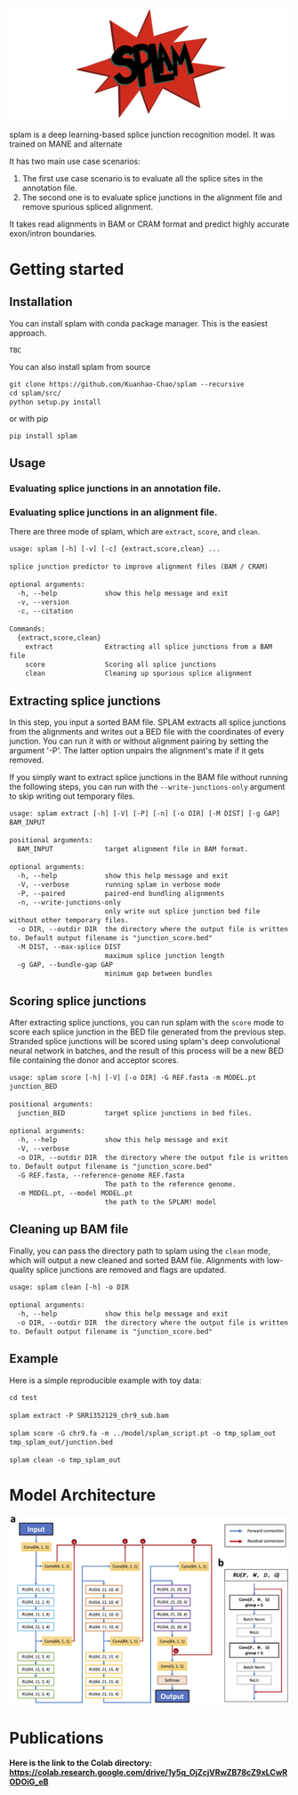 <!-- <h1 align="center">splam</h1> --> 
![Splam Logo](./logo.png) 

splam is a deep learning-based splice junction recognition model. It was trained on MANE and alternate

It has two main use case scenarios:

1. The first use case scenario is to evaluate all the splice sites in the annotation file.
2. The second one is to evaluate splice junctions in the alignment file and remove spurious spliced alignment. 

It takes read alignments in BAM or CRAM format and predict highly accurate exon/intron boundaries.


<!-- # Table of Contents
- [Table of Contents](#table-of-contents)
- [User's Guide](#users-guide)
  - [Installation](#installation)
- [Model Architecture](#model-architecture) -->

# <a name="getting_started"></a>Getting started

## <a name="installation"></a>Installation

You can install splam with conda package manager. This is the easiest approach.
```
TBC
```

You can also install splam from source
```
git clone https://github.com/Kuanhao-Chao/splam --recursive
cd splam/src/
python setup.py install
```

or with pip
```
pip install splam
```



## <a name="usage"></a>Usage

### <a name="annotation_splam"></a>Evaluating splice junctions in an annotation file.




### <a name="alignment_splam"></a>Evaluating splice junctions in an alignment file.





There are three mode of splam, which are `extract`, `score`, and `clean`. 

```
usage: splam [-h] [-v] [-c] {extract,score,clean} ...

splice junction predictor to improve alignment files (BAM / CRAM)

optional arguments:
  -h, --help            show this help message and exit
  -v, --version
  -c, --citation

Commands:
  {extract,score,clean}
    extract             Extracting all splice junctions from a BAM file
    score               Scoring all splice junctions
    clean               Cleaning up spurious splice alignment
```


## <a name="junction_extract"></a>Extracting splice junctions

In this step, you input a sorted BAM file. SPLAM extracts all splice junctions from the alignments and writes out a BED file with the coordinates of every junction. You can run it with or without alignment pairing by setting the argument '-P'. The latter option unpairs the alignment's mate if it gets removed.

If you simply want to extract splice junctions in the BAM file without running the following steps, you can run with the `--write-junctions-only` argument to skip writing out temporary files.

```
usage: splam extract [-h] [-V] [-P] [-n] [-o DIR] [-M DIST] [-g GAP] BAM_INPUT

positional arguments:
  BAM_INPUT             target alignment file in BAM format.

optional arguments:
  -h, --help            show this help message and exit
  -V, --verbose         running splam in verbose mode
  -P, --paired          paired-end bundling alignments
  -n, --write-junctions-only
                        only write out splice junction bed file without other temporary files.
  -o DIR, --outdir DIR  the directory where the output file is written to. Default output filename is "junction_score.bed"
  -M DIST, --max-splice DIST
                        maximum splice junction length
  -g GAP, --bundle-gap GAP
                        minimum gap between bundles
```

## <a name="score_splam"></a>Scoring splice junctions 

After extracting splice junctions, you can run splam with the `score` mode to score each splice junction in the BED file generated from the previous step. Stranded splice junctions will be scored using splam's deep convolutional neural network in batches, and the result of this process will be a new BED file containing the donor and acceptor scores.

```
usage: splam score [-h] [-V] [-o DIR] -G REF.fasta -m MODEL.pt junction_BED

positional arguments:
  junction_BED          target splice junctions in bed files.

optional arguments:
  -h, --help            show this help message and exit
  -V, --verbose
  -o DIR, --outdir DIR  the directory where the output file is written to. Default output filename is "junction_score.bed"
  -G REF.fasta, --reference-genome REF.fasta
                        The path to the reference genome.
  -m MODEL.pt, --model MODEL.pt
                        the path to the SPLAM! model
```

## <a name="clean_splam"></a>Cleaning up BAM file 

Finally, you can pass the directory path to splam using the `clean` mode, which will output a new cleaned and sorted BAM file. Alignments with low-quality splice junctions are removed and flags are updated.

```
usage: splam clean [-h] -o DIR

optional arguments:
  -h, --help            show this help message and exit
  -o DIR, --outdir DIR  the directory where the output file is written to. Default output filename is "junction_score.bed"
```


## <a name="example"></a>Example

Here is a simple reproducible example with toy data:

```
cd test

splam extract -P SRR1352129_chr9_sub.bam

splam score -G chr9.fa -m ../model/splam_script.pt -o tmp_splam_out tmp_splam_out/junction.bed

splam clean -o tmp_splam_out
```



# <a name="m_architecture"></a>Model Architecture
![model_architecture](./splam_architecture.png)


# <a name="installation"></a>Publications


**Here is the link to the Colab directory: https://colab.research.google.com/drive/1y5q_OjZcjVRwZB78cZ9xLCwRODOiG_eB**